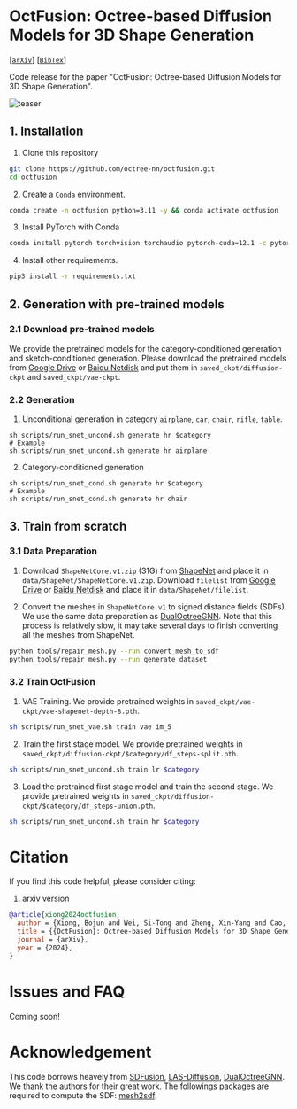 # OctFusion: Octree-based Diffusion Models for 3D Shape Generation
[[`arXiv`](https://arxiv.org/abs/2408.14732)]
[[`BibTex`](#citation)]

Code release for the paper "OctFusion: Octree-based Diffusion Models for 3D Shape Generation".

![teaser](./assets/teaser.png)


## 1. Installation
1. Clone this repository
```bash
git clone https://github.com/octree-nn/octfusion.git
cd octfusion
```
2. Create a `Conda` environment.
```bash
conda create -n octfusion python=3.11 -y && conda activate octfusion
```

3. Install PyTorch with Conda
```bash
conda install pytorch torchvision torchaudio pytorch-cuda=12.1 -c pytorch -c nvidia
```

4. Install other requirements.
```bash
pip3 install -r requirements.txt 
```

## 2. Generation with pre-trained models

### 2.1 Download pre-trained models
We provide the pretrained models for the category-conditioned generation and sketch-conditioned generation. Please download the pretrained models from [Google Drive](https://drive.google.com/drive/folders/140U_xzAy1MobUqurN67Fm2Y-3oWrZQ1m?usp=drive_link) or [Baidu Netdisk](https://pan.baidu.com/s/15-jp9Mwtw4soch8GAC7qgQ?pwd=rhui) and put them in `saved_ckpt/diffusion-ckpt` and `saved_ckpt/vae-ckpt`.

### 2.2 Generation
1. Unconditional generation in category `airplane`, `car`, `chair`, `rifle`, `table`.
```
sh scripts/run_snet_uncond.sh generate hr $category
# Example
sh scripts/run_snet_uncond.sh generate hr airplane

```

2. Category-conditioned generation
```
sh scripts/run_snet_cond.sh generate hr $category
# Example
sh scripts/run_snet_cond.sh generate hr chair
```

## 3. Train from scratch
### 3.1 Data Preparation

1. Download `ShapeNetCore.v1.zip` (31G) from [ShapeNet](https://shapenet.org/) and place it in `data/ShapeNet/ShapeNetCore.v1.zip`. Download `filelist` from [Google Drive](https://drive.google.com/drive/folders/140U_xzAy1MobUqurN67Fm2Y-3oWrZQ1m?usp=drive_link) or [Baidu Netdisk](https://pan.baidu.com/s/15-jp9Mwtw4soch8GAC7qgQ?pwd=rhui) and place it in `data/ShapeNet/filelist`.

2. Convert the meshes in `ShapeNetCore.v1` to signed distance fields (SDFs).
We use the same data preparation as [DualOctreeGNN](https://github.com/microsoft/DualOctreeGNN.git). Note that this process is relatively slow, it may take several days to finish converting all the meshes from ShapeNet. 
```bash
python tools/repair_mesh.py --run convert_mesh_to_sdf
python tools/repair_mesh.py --run generate_dataset
```



### 3.2 Train OctFusion
1. VAE Training. We provide pretrained weights in `saved_ckpt/vae-ckpt/vae-shapenet-depth-8.pth`.
```bash
sh scripts/run_snet_vae.sh train vae im_5
```
2. Train the first stage model. We provide pretrained weights in `saved_ckpt/diffusion-ckpt/$category/df_steps-split.pth`.
```bash
sh scripts/run_snet_uncond.sh train lr $category
```

3. Load the pretrained first stage model and train the second stage. We provide pretrained weights in `saved_ckpt/diffusion-ckpt/$category/df_steps-union.pth`. 
```bash
sh scripts/run_snet_uncond.sh train hr $category
```
# <a name="citation"></a> Citation

If you find this code helpful, please consider citing:


1. arxiv version
```BibTeX
@article{xiong2024octfusion,
  author = {Xiong, Bojun and Wei, Si-Tong and Zheng, Xin-Yang and Cao, Yan-Pei and Lian, Zhouhui and Wang, Peng-Shuai},
  title = {{OctFusion}: Octree-based Diffusion Models for 3D Shape Generation},
  journal = {arXiv},
  year = {2024},
}
```

# <a name="issue"></a> Issues and FAQ
Coming soon!

# Acknowledgement
This code borrows heavely from [SDFusion](https://github.com/yccyenchicheng/SDFusion), [LAS-Diffusion](https://github.com/Zhengxinyang/LAS-Diffusion), [DualOctreeGNN](https://github.com/microsoft/DualOctreeGNN). We thank the authors for their great work. The followings packages are required to compute the SDF: [mesh2sdf](https://github.com/wang-ps/mesh2sdf).
